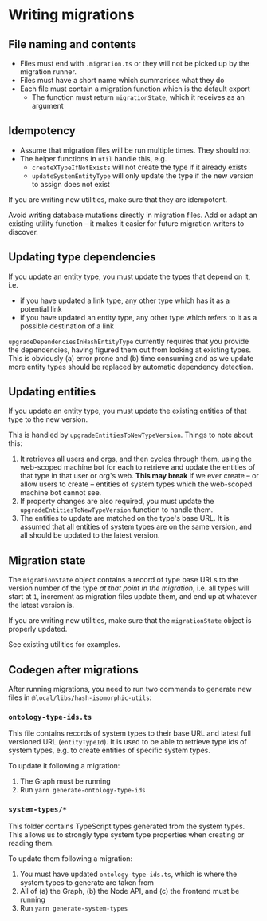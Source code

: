 # Writing migrations

## File naming and contents

- Files must end with `.migration.ts` or they will not be picked up by the migration runner.
- Files must have a short name which summarises what they do
- Each file must contain a migration function which is the default export
  - The function must return `migrationState`, which it receives as an argument

## Idempotency

- Assume that migration files will be run multiple times. They should not
- The helper functions in `util` handle this, e.g.
  - `createXTypeIfNotExists` will not create the type if it already exists
  - `updateSystemEntityType` will only update the type if the new version to assign does not exist

If you are writing new utilities, make sure that they are idempotent.

Avoid writing database mutations directly in migration files. Add or adapt an existing utility function
– it makes it easier for future migration writers to discover.

## Updating type dependencies

If you update an entity type, you must update the types that depend on it, i.e.

- if you have updated a link type, any other type which has it as a potential link
- if you have updated an entity type, any other type which refers to it as a possible destination of a link

`upgradeDependenciesInHashEntityType` currently requires that you provide the dependencies,
having figured them out from looking at existing types. This is obviously (a) error prone and (b) time consuming
and as we update more entity types should be replaced by automatic dependency detection.

## Updating entities

If you update an entity type, you must update the existing entities of that type to the new version.

This is handled by `upgradeEntitiesToNewTypeVersion`. Things to note about this:

1. It retrieves all users and orgs, and then cycles through them, using the web-scoped machine bot for each to retrieve
   and update the entities of that type in that user or org's web. **This may break** if we ever create – or allow users to create –
   entities of system types which the web-scoped machine bot cannot see.
2. If property changes are also required, you must update the `upgradeEntitiesToNewTypeVersion` function to handle them.
3. The entities to update are matched on the type's base URL. It is assumed that all entities of system types are on the same version,
   and all should be updated to the latest version.

## Migration state

The `migrationState` object contains a record of type base URLs to the version number of the type _at that point in the migration_,
i.e. all types will start at `1`, increment as migration files update them, and end up at whatever the latest version is.

If you are writing new utilities, make sure that the `migrationState` object is properly updated.

See existing utilities for examples.

## Codegen after migrations

After running migrations, you need to run two commands to generate new files in `@local/libs/hash-isomorphic-utils`:

### `ontology-type-ids.ts`

This file contains records of system types to their base URL and latest full versioned URL (`entityTypeId`).
It is used to be able to retrieve type ids of system types, e.g. to create entities of specific system types.

To update it following a migration:

1. The Graph must be running
2. Run `yarn generate-ontology-type-ids`

### `system-types/*`

This folder contains TypeScript types generated from the system types. This allows us to strongly type system type properties
when creating or reading them.

To update them following a migration:

1. You must have updated `ontology-type-ids.ts`, which is where the system types to generate are taken from
2. All of (a) the Graph, (b) the Node API, and (c) the frontend must be running
3. Run `yarn generate-system-types`
